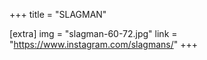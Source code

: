 +++
title = "SLAGMAN"

[extra]
img = "slagman-60-72.jpg"
link = "https://www.instagram.com/slagmans/"
+++